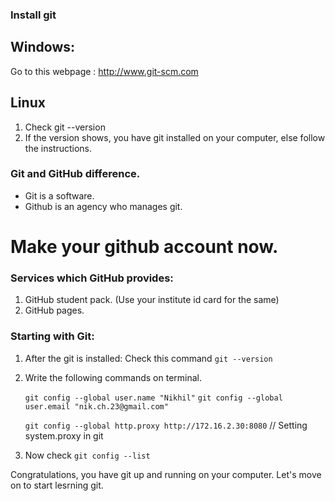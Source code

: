 

### Install git


## Windows: 

  Go to this webpage :   http://www.git-scm.com


## Linux

1. Check git --version
2. If the version shows, you have git installed on your computer, else follow the instructions.


### Git and GitHub difference.

* Git is a software.
* Github is an agency who manages git.


# Make your github account now.


### Services which GitHub provides:

1. GitHub student pack. (Use your institute id card for the same)
2. GitHub pages.  


### Starting with Git:


1. After the git is installed: Check this command `git --version`

2. Write the following commands on terminal.

	`git config --global user.name "Nikhil"`
	`git config --global user.email "nik.ch.23@gmail.com"`


	`git config --global http.proxy http://172.16.2.30:8080`      // Setting system.proxy in git

3. Now check `git config --list`



Congratulations, you have git up and running on your computer. Let's move on to start lesrning git.


